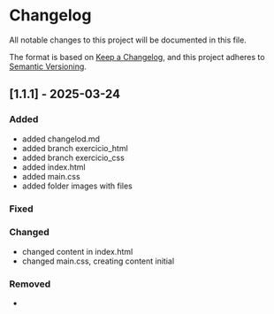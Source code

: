 # Changelog

All notable changes to this project will be documented in this file.

The format is based on [Keep a Changelog](https://keepachangelog.com/en/1.1.0/),
and this project adheres to [Semantic Versioning](https://semver.org/spec/v2.0.0.html).

## [1.1.1] - 2025-03-24

### Added

- added changelod.md
- added branch exercicio_html
- added branch exercicio_css
- added index.html
- added main.css
- added folder images with files


### Fixed


### Changed
- changed content in index.html 
- changed main.css, creating content initial 


### Removed

- 
